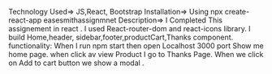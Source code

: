 
Technology Used=> JS,React, Bootstrap
Installation=> Using npx create-react-app easesmithassignmnet
Description=> I Completed This assignement in react . I used React-router-dom and react-icons library. I build Home,header, sidebar,footer,productCart,Thanks component.
functionality: When I run npm start then open Localhost 3000 port Show me home page. when click av view Product I go to Thanks Page. 
When we click on Add to cart button we show a modal .

